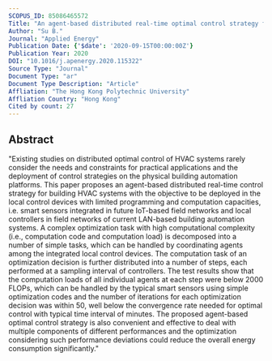 ```yaml
---
SCOPUS_ID: 85086465572
Title: "An agent-based distributed real-time optimal control strategy for building HVAC systems for applications in the context of future IoT-based smart sensor networks"
Author: "Su B."
Journal: "Applied Energy"
Publication Date: {'$date': '2020-09-15T00:00:00Z'}
Publication Year: 2020
DOI: "10.1016/j.apenergy.2020.115322"
Source Type: "Journal"
Document Type: "ar"
Document Type Description: "Article"
Affliation: "The Hong Kong Polytechnic University"
Affliation Country: "Hong Kong"
Cited by count: 27
---
```


## Abstract
"Existing studies on distributed optimal control of HVAC systems rarely consider the needs and constraints for practical applications and the deployment of control strategies on the physical building automation platforms. This paper proposes an agent-based distributed real-time control strategy for building HVAC systems with the objective to be deployed in the local control devices with limited programming and computation capacities, i.e. smart sensors integrated in future IoT-based field networks and local controllers in field networks of current LAN-based building automation systems. A complex optimization task with high computational complexity (i.e., computation code and computation load) is decomposed into a number of simple tasks, which can be handled by coordinating agents among the integrated local control devices. The computation task of an optimization decision is further distributed into a number of steps, each performed at a sampling interval of controllers. The test results show that the computation loads of all individual agents at each step were below 2000 FLOPs, which can be handled by the typical smart sensors using simple optimization codes and the number of iterations for each optimization decision was within 50, well below the convergence rate needed for optimal control with typical time interval of minutes. The proposed agent-based optimal control strategy is also convenient and effective to deal with multiple components of different performances and the optimization considering such performance deviations could reduce the overall energy consumption significantly."
